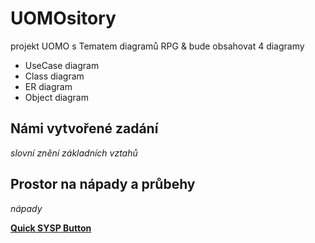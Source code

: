 # UOMOsitory
 projekt UOMO s Tematem diagramů RPG
& bude obsahovat 4 diagramy
- UseCase diagram
- Class diagram
- ER diagram
- Object diagram
## Námi vytvořené zadání
*slovní znění základních vztahů*
## Prostor na nápady a průbehy
*nápady*

[**Quick SYSP Button**](https://github.com/Maruch-MrSky/SYSPository)
